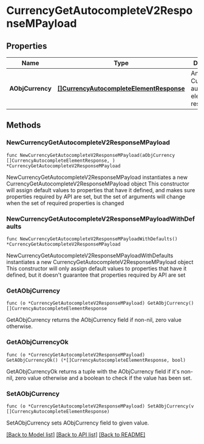 # CurrencyGetAutocompleteV2ResponseMPayload

## Properties

Name | Type | Description | Notes
------------ | ------------- | ------------- | -------------
**AObjCurrency** | [**[]CurrencyAutocompleteElementResponse**](CurrencyAutocompleteElementResponse.md) | An array of Currency autocomplete element response. | 

## Methods

### NewCurrencyGetAutocompleteV2ResponseMPayload

`func NewCurrencyGetAutocompleteV2ResponseMPayload(aObjCurrency []CurrencyAutocompleteElementResponse, ) *CurrencyGetAutocompleteV2ResponseMPayload`

NewCurrencyGetAutocompleteV2ResponseMPayload instantiates a new CurrencyGetAutocompleteV2ResponseMPayload object
This constructor will assign default values to properties that have it defined,
and makes sure properties required by API are set, but the set of arguments
will change when the set of required properties is changed

### NewCurrencyGetAutocompleteV2ResponseMPayloadWithDefaults

`func NewCurrencyGetAutocompleteV2ResponseMPayloadWithDefaults() *CurrencyGetAutocompleteV2ResponseMPayload`

NewCurrencyGetAutocompleteV2ResponseMPayloadWithDefaults instantiates a new CurrencyGetAutocompleteV2ResponseMPayload object
This constructor will only assign default values to properties that have it defined,
but it doesn't guarantee that properties required by API are set

### GetAObjCurrency

`func (o *CurrencyGetAutocompleteV2ResponseMPayload) GetAObjCurrency() []CurrencyAutocompleteElementResponse`

GetAObjCurrency returns the AObjCurrency field if non-nil, zero value otherwise.

### GetAObjCurrencyOk

`func (o *CurrencyGetAutocompleteV2ResponseMPayload) GetAObjCurrencyOk() (*[]CurrencyAutocompleteElementResponse, bool)`

GetAObjCurrencyOk returns a tuple with the AObjCurrency field if it's non-nil, zero value otherwise
and a boolean to check if the value has been set.

### SetAObjCurrency

`func (o *CurrencyGetAutocompleteV2ResponseMPayload) SetAObjCurrency(v []CurrencyAutocompleteElementResponse)`

SetAObjCurrency sets AObjCurrency field to given value.



[[Back to Model list]](../README.md#documentation-for-models) [[Back to API list]](../README.md#documentation-for-api-endpoints) [[Back to README]](../README.md)


